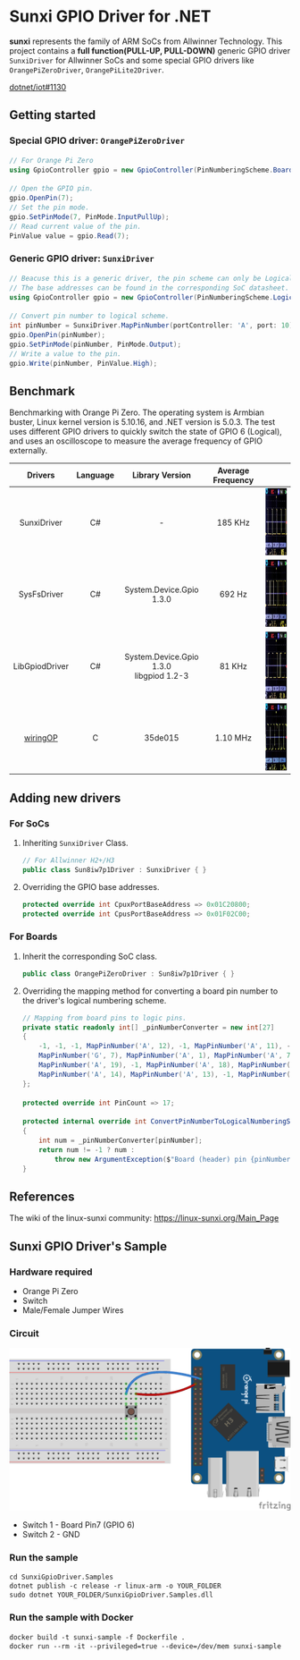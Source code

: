 # Sunxi GPIO Driver for .NET

**sunxi** represents the family of ARM SoCs from Allwinner Technology. This project contains a **full function(PULL-UP, PULL-DOWN)** generic GPIO driver `SunxiDriver` for Allwinner SoCs and some special GPIO drivers like `OrangePiZeroDriver`, `OrangePiLite2Driver`.

[dotnet/iot#1130](https://github.com/dotnet/iot/pull/1130)

## Getting started

### Special GPIO driver: `OrangePiZeroDriver`

```C#
// For Orange Pi Zero
using GpioController gpio = new GpioController(PinNumberingScheme.Board, new OrangePiZeroDriver());

// Open the GPIO pin.
gpio.OpenPin(7);
// Set the pin mode.
gpio.SetPinMode(7, PinMode.InputPullUp);
// Read current value of the pin.
PinValue value = gpio.Read(7);
```

### Generic GPIO driver: `SunxiDriver`

```C#
// Beacuse this is a generic driver, the pin scheme can only be Logical.
// The base addresses can be found in the corresponding SoC datasheet.
using GpioController gpio = new GpioController(PinNumberingScheme.Logical, new SunxiDriver(cpuxPortBaseAddress: 0x01C20800, cpusPortBaseAddress: 0x01F02C00));

// Convert pin number to logical scheme.
int pinNumber = SunxiDriver.MapPinNumber(portController: 'A', port: 10);
gpio.OpenPin(pinNumber);
gpio.SetPinMode(pinNumber, PinMode.Output);
// Write a value to the pin.
gpio.Write(pinNumber, PinValue.High);
```

## Benchmark

Benchmarking with Orange Pi Zero. The operating system is Armbian buster, Linux kernel version is 5.10.16, and .NET version is 5.0.3. The test uses different GPIO drivers to quickly switch the state of GPIO 6 (Logical), and uses an oscilloscope to measure the average frequency of GPIO externally.

| Drivers| Language | Library Version | Average Frequency |  |
| :-: | :-: | :-: | :-: | :-: |
| SunxiDriver | C# | - | 185 KHz | <img src="imgs/sunxi.jpg" height="120"/> |
| SysFsDriver | C# | System.Device.Gpio 1.3.0 | 692 Hz | <img src="imgs/sysfs.jpg" height="120"/> |
| LibGpiodDriver | C# | System.Device.Gpio 1.3.0 <br/> libgpiod 1.2-3 | 81 KHz | <img src="imgs/libgpiod.jpg" height="120"/> |
| [wiringOP](https://github.com/orangepi-xunlong/wiringOP) | C | 35de015 | 1.10 MHz | <img src="imgs/wiringOP.jpg" height="120"/> |

## Adding new drivers

### For SoCs

1. Inheriting `SunxiDriver` Class.
    ```C#
    // For Allwinner H2+/H3
    public class Sun8iw7p1Driver : SunxiDriver { }
    ```
2. Overriding the GPIO base addresses.
    ```C#
    protected override int CpuxPortBaseAddress => 0x01C20800;
    protected override int CpusPortBaseAddress => 0x01F02C00;
    ```

### For Boards

1. Inherit the corresponding SoC class.
    ```C#
    public class OrangePiZeroDriver : Sun8iw7p1Driver { }
    ```
2. Overriding the mapping method for converting a board pin number to the driver's logical numbering scheme.
    ```C#
    // Mapping from board pins to logic pins.
    private static readonly int[] _pinNumberConverter = new int[27]
    {
        -1, -1, -1, MapPinNumber('A', 12), -1, MapPinNumber('A', 11), -1, MapPinNumber('A', 6), MapPinNumber('G', 6), -1,
        MapPinNumber('G', 7), MapPinNumber('A', 1), MapPinNumber('A', 7), MapPinNumber('A', 0), -1, MapPinNumber('A', 3),
        MapPinNumber('A', 19), -1, MapPinNumber('A', 18), MapPinNumber('A', 15), -1, MapPinNumber('A', 16), MapPinNumber('A', 2),
        MapPinNumber('A', 14), MapPinNumber('A', 13), -1, MapPinNumber('A', 10)
    };

    protected override int PinCount => 17;

    protected internal override int ConvertPinNumberToLogicalNumberingScheme(int pinNumber)
    {
        int num = _pinNumberConverter[pinNumber];
        return num != -1 ? num : 
            throw new ArgumentException($"Board (header) pin {pinNumber} is not a GPIO pin on the {GetType().Name} device.", nameof(pinNumber));
    }
    ```

## References

The wiki of the linux-sunxi community: https://linux-sunxi.org/Main_Page

## Sunxi GPIO Driver's Sample

### Hardware required

* Orange Pi Zero
* Switch
* Male/Female Jumper Wires

### Circuit

![](imgs/opi_circuit.png)

* Switch 1 - Board Pin7 (GPIO 6)
* Switch 2 - GND

### Run the sample
```
cd SunxiGpioDriver.Samples
dotnet publish -c release -r linux-arm -o YOUR_FOLDER
sudo dotnet YOUR_FOLDER/SunxiGpioDriver.Samples.dll
```

### Run the sample with Docker
```
docker build -t sunxi-sample -f Dockerfile .
docker run --rm -it --privileged=true --device=/dev/mem sunxi-sample
```